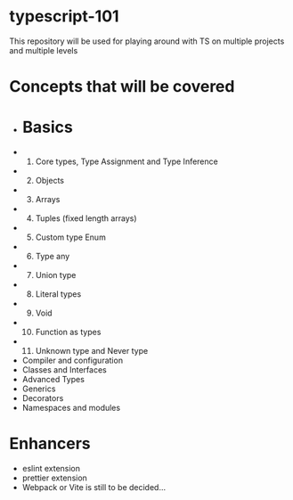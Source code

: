 # typescript-101
This repository will be used for playing around with TS on multiple projects and multiple levels

# Concepts that will be covered
* # Basics
* 1) Core types, Type Assignment and Type Inference
* 2) Objects
* 3) Arrays
* 4) Tuples (fixed length arrays)
* 5) Custom type Enum
* 6) Type any
* 7) Union type
* 8) Literal types
* 9) Void
* 10) Function as types
* 11) Unknown type and Never type
* Compiler and configuration
* Classes and Interfaces
* Advanced Types
* Generics
* Decorators
* Namespaces and modules

# Enhancers
* eslint extension
* prettier extension
* Webpack or Vite is still to be decided...
